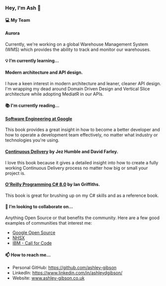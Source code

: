 ### Hey, I'm Ash 👋

#### 💻 My Team 

#### Aurora

Currently, we're working on a global Warehouse Management System (WMS) which provides the ability to track and monitor our warehouses.

#### 💡 I’m currently learning...

#### Modern architecture and API design.

I have a keen interest in modern architecture and leaner, cleaner API design. I'm wrapping my dead around Domain Driven Design and Vertical Slice architecture while adopting MediatR in our APIs.

#### 📚 I'm currently reading...

#### [Software Engineering at Google](https://www.oreilly.com/library/view/software-engineering-at/9781492082781/)

This book provides a great insight in how to become a better developer and how to operate a development team effectively, no matter what industry or technologies you're using.

#### [Continuous Delivery](https://martinfowler.com/books/continuousDelivery.html "Continuous Delivery") by Jez Humble and David Farley.

I love this book because it gives a detailed insight into how to create a fully working Continuous Delivery process no matter how big or small your project is.

#### [O'Reilly Programming C# 8.0](https://www.oreilly.com/library/view/programming-c-80/9781492056805/ "O'Reilly Programming C# 8.0") by Ian Griffiths.

This book is great for brushing up on my C# skills and as a reference book.

#### 👯 I’m looking to collaborate on...

Anything Open Source or that benefits the community. Here are a few good examples of communities that interest me:

- [Google Open Source](https://opensource.google/community "Google Open Source")
- [NHSX](https://github.com/nhsx/ "NHSX")
- [IBM - Call for Code](https://developer.ibm.com/callforcode/ "IBM - Call for Code")

#### 📫 How to reach me...

- Personal GitHub: https://github.com/ashley-gibson
- LinkedIn: https://www.linkedin.com/in/ashleydgibson/
- Website: www.ashley-gibson.co.uk
